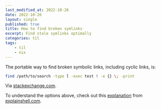 ```yaml
---
last_modified_at: 2022-10-26
date: 2022-10-26
layout: single
published: true
title: How to find broken symlinks
excerpt: Find stale symlinks optimally
categories: til
tags:
    - til
    - nix
---
```


The portable way to find broken symbolic links, including cyclic links, is:

```bash
find /path/to/search -type l -exec test ! -e {} \; -print
```

Via [stackexchange.com](https://unix.stackexchange.com/a/49470/198328).

To understand the options above, check out this
[explanation](https://explainshell.com/explain?cmd=find+%2Fpath%2Fto%2Fsearch+-type+l+-exec+test+%21+-e+%7B%7D+%5C%3B+-print)
from [explainshell.com](https://explainshell.com/).
